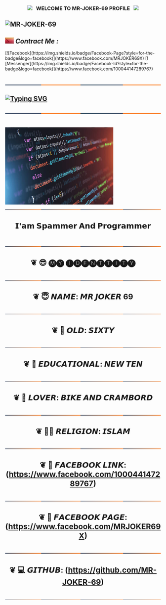 <h3 align="center">
  <img src="https://emoji.discord.st/emojis/768b108d-274f-4f44-a634-8477b16efce7.gif" width="25">
  &nbsp; WELCOME TO MR-JOKER-69 PROFILE &nbsp;
  <img src="https://emoji.discord.st/emojis/768b108d-274f-4f44-a634-8477b16efce7.gif" width="25">
</h3>

<h2> <p align="left"> <img src="https://komarev.com/ghpvc/?username=MR-JOKER-69&label=Profile%20views&color=eb4d3d&style=flat-square" alt="MR-JOKER-69" /> </p>
</i></b></h3>

<h2><img width="28" src="https://github.com/DalpatRathore/dalpatrathore/blob/main/assets/icons/icon-contact.png" /><i> Contract Me :</i></h2>
[![Facebook](https://img.shields.io/badge/Facebook-Page?style=for-the-badge&logo=facebook)](https://www.facebook.com/MRJOKER69X)
[![Messenger](https://img.shields.io/badge/Facebook-Id?style=for-the-badge&logo=facebook)](https://www.facebook.com/100044147289767)

<h2>
<img align="center" alt="line" src="https://github.com/DalpatRathore/dalpatrathore/blob/main/assets/images/line-1.svg">

[![Typing SVG](https://readme-typing-svg.herokuapp.com?color=%23F70B10&size=27&lines=I'AM+MR+JOKER+69;+IT'S+NOT+A+JUST+NAME+BRO;IT'S+A+BRAND;THANKS+YOY+EVERYONE+FOR+SUPPORTING+ME)](https://git.io/typing-svg)

</p>

<img align="center" alt="line" src="https://github.com/DalpatRathore/dalpatrathore/blob/main/assets/images/line-1.svg">



<h2> <img src="https://github.com/MR-JOKER-69/MR-JOKER-69/blob/main/Screenshot_20220508-125101.png" width="350" height="250" align="left">
<center>

<h3> <img align="center" alt="line" src="https://github.com/DalpatRathore/dalpatrathore/blob/main/assets/images/line-2.svg">


 𝗜'𝗮𝗺 𝗦𝗽𝗮𝗺𝗺𝗲𝗿 𝗔𝗻𝗱 𝗣𝗿𝗼𝗴𝗿𝗮𝗺𝗺𝗲𝗿</h3>


<h3> <img align="center" alt="line" src="https://github.com/DalpatRathore/dalpatrathore/blob/main/assets/images/line-2.svg">

❦︎ 😎 🅜︎🅨︎ 🅘︎🅓︎🅔︎🅝︎🅣︎🅣︎🅘︎🅣︎🅨︎

<img align="center" alt="line" src="https://github.com/DalpatRathore/dalpatrathore/blob/main/assets/images/line-2.svg">

❦︎ 😇  𝙉𝘼𝙈𝙀: 𝙈𝙍 𝙅𝙊𝙆𝙀𝙍 69

<img align="center" alt="line" src="https://github.com/DalpatRathore/dalpatrathore/blob/main/assets/images/line-2.svg">

❦︎ 🤫 𝙊𝙇𝘿: 𝙎𝙄𝙓𝙏𝙔

<img align="center" alt="line" src="https://github.com/DalpatRathore/dalpatrathore/blob/main/assets/images/line-2.svg">

❦︎ 📕 𝙀𝘿𝙐𝘾𝘼𝙏𝙄𝙊𝙉𝘼𝙇: 𝙉𝙀𝙒 𝙏𝙀𝙉

<img align="center" alt="line" src="https://github.com/DalpatRathore/dalpatrathore/blob/main/assets/images/line-2.svg">

❦︎ 💛 𝙇𝙊𝙑𝙀𝙍: 𝘽𝙄𝙆𝙀 𝘼𝙉𝘿 𝘾𝙍𝘼𝙈𝘽𝙊𝙍𝘿

<img align="center" alt="line" src="https://github.com/DalpatRathore/dalpatrathore/blob/main/assets/images/line-2.svg">

❦︎ 🤲🏻 𝙍𝙀𝙇𝙄𝙂𝙄𝙊𝙉: 𝙄𝙎𝙇𝘼𝙈 

<img align="center" alt="line" src="https://github.com/DalpatRathore/dalpatrathore/blob/main/assets/images/line-2.svg">

❦︎ 📱 𝙁𝘼𝘾𝙀𝘽𝙊𝙊𝙆 𝙇𝙄𝙉𝙆: (https://www.facebook.com/100044147289767)

<img align="center" alt="line" src="https://github.com/DalpatRathore/dalpatrathore/blob/main/assets/images/line-2.svg">

❦︎ 📱 𝙁𝘼𝘾𝙀𝘽𝙊𝙊𝙆 𝙋𝘼𝙂𝙀: (https://www.facebook.com/MRJOKER69X)

<img align="center" alt="line" src="https://github.com/DalpatRathore/dalpatrathore/blob/main/assets/images/line-2.svg">

❦︎ 💻 𝙂𝙄𝙏𝙃𝙐𝘽: (https://github.com/MR-JOKER-69)

<img align="center" alt="line" src="https://github.com/DalpatRathore/dalpatrathore/blob/main/assets/images/line-2.svg">
